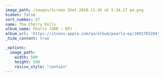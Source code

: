 ```yaml
---
image_path: /images/Screen Shot 2018-11-26 at 5.34.17 pm.png
hidden: false
sort_number: 57
name: The Cherry Dolls
album_name: Pearls (GRR - EP)
album_url: 'https://itunes.apple.com/au/album/pearls-ep/1091765204'
_hide_content: true

_options:
  image_path:
    width: 500
    height: 500
    resize_style: "contain"
---
```


